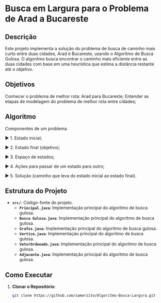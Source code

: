 # Busca em Largura para o Problema de Arad a Bucareste

## Descrição

Este projeto implementa a solução do problema de busca de caminho mais curto entre duas cidades, Arad e Bucareste, usando o Algoritmo de Busca Gulosa. 
O algoritmo busca encontrar o caminho mais eficiente entre as duas cidades com base em uma heurística que estima a distância restante até o objetivo.

## Objetivos

Conhecer o problema de melhor rota: Arad para Bucareste; 
Entender as etapas de modelagem do problema de melhor rota entre cidades; 

## Algoritmo

Componentes de um problema 

► 1. Estado inicial; 

► 2. Estado final (objetivo); 

► 3. Espaço de estados; 

► 4. Ações para passar de um estado para outro; 

► 5. Solução (caminho que leva do estado inicial ao estado final).

## Estrutura do Projeto

- **`src/`**: Código-fonte do projeto.
	- **`Principal.java`**: Implementação principal do algoritmo de busca gulosa.
	- **`Busca Gulosa.java`**: Implementação principal do algoritmo de busca gulosa.
	- **`Grafos.java`**: Implementação principal do algoritmo de busca gulosa.
	- **`Vertice.java`**: Implementação principal do algoritmo de busca gulosa.
	- **`VetorOrdenado.java`**: Implementação principal do algoritmo de busca gulosa.
	- **`Adjacente.java`**: Implementação principal do algoritmo de busca gulosa.

## Como Executar

1. **Clonar o Repositório**:
   ```bash
   git clone https://github.com/samerzito/Algoritmo-Busca-Largura.git
